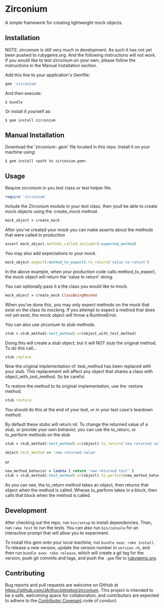 # Zirconium

A simple framework for creating lightweight mock objects.

## Installation

NOTE: zirconium is still very much in development. As such it has not yet been pushed to rubygems.org. And the following instructions will not work.
If you would like to test zirconium on your own, please follow the instructions in the Manual Installation section.

Add this line to your application's Gemfile:

```ruby
gem 'zirconium'
```

And then execute:

    $ bundle

Or install it yourself as:

    $ gem install zirconium

## Manual Installation

Download the 'zirconium-<version number>.gem' file located in this repo.
Install it on your machine using:

    $ gem install <path to zirconium.gem>


## Usage

Require zicronium in you test class or test helper file.

```ruby
require 'zirconium'
```

Include the Zirconium module in your test class. then youll be able to create mock objects using the :create_mock method.

```ruby
mock_object = create_mock
```

After you've created your mock you can make asserts about the methods that were called in production

```ruby
assert mock_object.methods_called.include?(:expected_method)
```

You may also add expectations to your mock.

```ruby
mock_object.expect(:method_to_expect).to_return('value to return')
```
In the above example, when your production code calls method_to_expect, the mock object will return the 'value to return' string.

You can optionally pass it a the class you would like to mock.

```ruby
mock_object = create_mock ClassBeingMocked
```

When you've done this, you may only expect methods on the mock that exist on the class its mocking.
If you attempt to expect a method that does not yet exist, the mock object will throw a RuntimeError.

You can also use zirconium to stub methods.

```ruby
stub = stub_method(:test_method).on(object_with_test_method)
```

Doing this will create a stub object, but it will NOT stub the original method. To do this
call...

```ruby
stub.replace
```

Now the original implementation of :test_method has been replaced with your stub. This replacement will affect
any object that shares a class with object_with_test_method. So be careful.

To restore the method to its original implementation, use the :restore method.

```ruby
stub.restore
```

You should do this at the end of your test, or in your test case's teardown method.

By default these stubs will return nil. To change the returned value of a stub, or provide your own behavior,
you can use the to_return, or to_perform methods on the stub

```ruby
stub = stub_method(:test_method).on(object).to_return('new returned value')

object.test_method => 'new returned value'
```
or

```ruby
new_method_behavior = lambda { return 'new returned text' }
stub = stub_method(:test_method).on(object).to_perform(new_method_behavior)
```

As you can see, the to_return method takes an object, then returns that object when the method is called. Wheras
to_perform takes in a block, then calls that block when the method is called.


## Development

After checking out the repo, run `bin/setup` to install dependencies. Then, run `rake test` to run the tests. You can also run `bin/console` for an interactive prompt that will allow you to experiment.

To install this gem onto your local machine, run `bundle exec rake install`. To release a new version, update the version number in `version.rb`, and then run `bundle exec rake release`, which will create a git tag for the version, push git commits and tags, and push the `.gem` file to [rubygems.org](https://rubygems.org).

## Contributing

Bug reports and pull requests are welcome on GitHub at https://github.com/JArthurJohnston/zirconium. This project is intended to be a safe, welcoming space for collaboration, and contributors are expected to adhere to the [Contributor Covenant](contributor-covenant.org) code of conduct.

